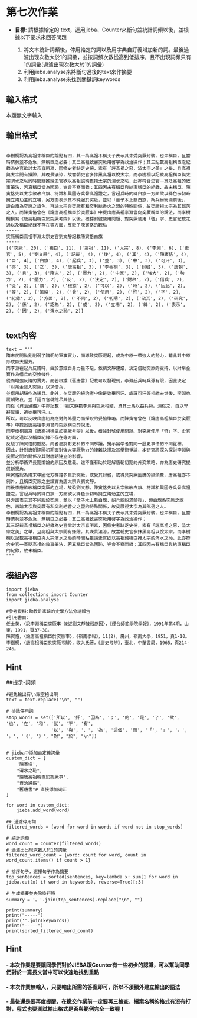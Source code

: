 # 第七次作業

- **目標**: 請根據給定的 text，運用jieba、Counter來斷句並統計詞頻以後，並根據以下要求來回答問題


    1. 將文本統計詞頻後，停用給定的詞以及用字典自訂義增加新的詞。最後過濾出现次數大於1的詞彙，並按詞頻次數從高到低排序，且不出現詞頻只有1的詞彙(過濾出現次數大於1的詞彙)
    2. 利用jieba.analyse來將斷句過後的text來作摘要
    3. 利用jieba.analyse來找到關鍵詞keywords



    

## 輸入格式

本題無文字輸入


## 輸出格式
```

李樹桐認為高祖未稱臣的論點有四，其一為高祖不稱天子表示其未受突厥封號，也未稱臣，且當時情勢並不危急，無稱臣之必要；其二高祖致書突厥用啓字為政治操作；其三記載高祖稱臣之紀錄為史官欲討太宗喜所寫，因修史者缺乏史德，素有「誣高祖之惡，溢太宗之美」之舉，且高祖與太宗間有嫌隙，其晚景淒涼，故當朝史官多抹黑高祖以悅太宗，而李樹桐以記載高祖稱臣與太宗渭水之恥的時間點推論史官欲以高祖誠稱臣掩太宗的渭水之恥，此亦符合史官一貫貶高祖的敘事筆法，若真稱臣當為國恥，豈會不察而錄；其四因未有稱臣與結束稱臣的紀錄，故未稱臣。陳寅恪先以太宗欲改白旗、符讖和興國寺兵脅高祖證之，言起兵時的絳白旗一方面欲以絳色示初時擁立隋幼主的立場，另方面表示其不純服於突厥，並以「童子木上懸白旗，胡兵紛紛滿前後」，證白旗為突厥之旗色，再論太宗與突厥有和突利結香火之盟的特殊關係，故突厥視太宗為其部落之人。而陳寅恪曾在《論唐高祖稱臣於突厥事》中提出唐高祖李淵曾向突厥稱臣的說法，而李樹桐撰寫《唐高祖稱臣於突厥考辯》以後，根據封號使用問題、對突厥使用「啓」字、史官紀載之過以及稱臣紀錄不存在等方面，反駁了陳寅恪的觀點
-----
突厥稱臣高祖李淵太宗史官劉文靜記載陳寅恪白旗
-----
[('突厥', 20), ('稱臣', 11), ('高祖', 11), ('太宗', 8), ('李淵', 6), ('史官', 5), ('劉文靜', 4), ('記載', 4), ('後', 4), ('其', 4), ('陳寅恪', 4), ('臣', 4), ('白旗', 4), ('起兵', 3), ('並', 3), ('中', 3), ('可汗', 3), ('亦', 3), ('之', 3), ('唐高祖', 3), ('李樹桐', 3), ('封號', 3), ('唐朝', 3), ('且', 3), ('隋末', 2), ('實力', 2), ('中原', 2), ('強大', 2), ('勢力', 2), ('壓力', 2), ('反', 2), ('決定', 2), ('財帛', 2), ('借兵', 2), ('從', 2), ('隋', 2), ('根據', 2), ('可以', 2), ('時', 2), ('因此', 2), ('等', 2), ('策略', 2), ('曾', 2), ('使用', 2), ('啓', 2), ('字', 2), ('紀錄', 2), ('方面', 2), ('不同', 2), ('初期', 2), ('及其', 2), ('研究', 2), ('係', 2), ('認為', 2), ('或', 2), ('立場', 2), ('絳', 2), ('表示', 2), ('因', 2), ('渭水之恥', 2)]


```
## text內容
```
text = """
隋末民間動亂削弱了隋朝的軍事實力，而導致突厥崛起，成為中原一帶強大的勢力，藉此對中原形成巨大壓力。
而李淵在起兵反隋時，由於意識自身力量不足，依劉文靜建議，決定借助突厥的支持，以財帛金寶作為借兵的交換條件，
從而增強反隋的實力。而若根據《舊唐書》記載可以發現到，李淵起兵時兵源有限，因此決定「財帛金寶入突厥」以求借兵，
並借用胡騎作為援兵。此外，在突厥的統治者中像是始畢可汗、處羅可汗等相繼去世後，李淵也罷朝致哀，並「詔百官就館吊其使」。
而從《資治通鑑》中亦記載：「劉文靜勸李淵與突厥相結，資其士馬以益兵勢。淵從之，自以卑辭厚禮，遺始畢可汗。」。
所以，可以反映出唐初為應對內外壓力而採取的妥協策略。而陳寅恪曾在《論唐高祖稱臣於突厥事》中提出唐高祖李淵曾向突厥稱臣的說法，
而李樹桐撰寫《唐高祖稱臣於突厥考辯》以後，根據封號使用問題、對突厥使用「啓」字、史官紀載之過以及稱臣紀錄不存在等方面，
反駁了陳寅恪的觀點。兩者基於對史料的不同解讀，揭示出學者對同一歷史事件的不同詮釋。
因此，針對唐朝建國初期面對強大突厥勢力的複雜抉擇及其學術爭論，本研究將深入探討李淵與突厥之間的關係及其對唐朝建立的影響，
並分析學術界長期辯論的原因及意義。這不僅有助於理解唐朝初期的外交策略，亦為唐史研究提供新視角。
陳寅恪認為隋末中國北方群雄多臣於突厥，或受其封號，或得具突厥圖騰的狼頭纛，唐高祖亦不例外，且稱臣突厥之主謀實為唐太宗與劉文靜，
而後李唐欲改稱臣突厥的立場，故殺劉文靜。陳寅恪先以太宗欲改白旗、符讖和興國寺兵脅高祖證之，言起兵時的絳白旗一方面欲以絳色示初時擁立隋幼主的立場，
另方面表示其不純服於突厥，並以「童子木上懸白旗，胡兵紛紛滿前後」，證白旗為突厥之旗色，再論太宗與突厥有和突利結香火之盟的特殊關係，故突厥視太宗為其部落之人。
李樹桐認為高祖未稱臣的論點有四，其一為高祖不稱天子表示其未受突厥封號，也未稱臣，且當時情勢並不危急，無稱臣之必要；其二高祖致書突厥用啓字為政治操作；
其三記載高祖稱臣之紀錄為史官欲討太宗喜所寫，因修史者缺乏史德，素有「誣高祖之惡，溢太宗之美」之舉，且高祖與太宗間有嫌隙，其晚景淒涼，故當朝史官多抹黑高祖以悅太宗，而李樹桐以記載高祖稱臣與太宗渭水之恥的時間點推論史官欲以高祖誠稱臣掩太宗的渭水之恥，此亦符合史官一貫貶高祖的敘事筆法，若真稱臣當為國恥，豈會不察而錄；其四因未有稱臣與結束稱臣的紀錄，故未稱臣。
"""
```
## 模組內容
```
import jieba
from collections import Counter
import jieba.analyse
```

```
#參考資料:助教許家瑋的史學方法分組報告
#引用書目:
任士英，〈說李淵稱臣突厥事—兼述劉文靜被殺原因〉，《煙台師範學院學報》，1991年第4期，山東，1991，頁37-38。
陳寅恪，〈論唐高祖稱臣於突厥事〉，《嶺南學報》，11(2)，廣州，嶺南大學，1951，頁1-10。
李樹桐，〈唐高祖稱臣於突厥考辨〉，收入氏著，《唐史考辨》，臺北，中華書局，1965，頁214-246。
```




## Hint


##提示-詞頻

```
#避免輸出有\n跟空格出現
text = text.replace("\n", "")

```

```
# 排除停用詞
stop_words = set(['所以', '好', '因為', '；', '的', '是', '了', '欲', '也', '在', '和', '就', '不', '有',
                 '以', '與', '、', '為', '這個', '而', '「', '」', '，', '。', '《', '》', "對", "於", "\n"])


```

```
# jieba中添加自定義詞彙
custom_dict = [
    '陳寅恪', 
    "渭水之恥",
    "論唐高祖稱臣於突厥事",
    "資治通鑑",
    "舊唐書"# 直接添加词汇
]

for word in custom_dict:
    jieba.add_word(word)
```


```
## 過濾停用詞
filtered_words = [word for word in words if word not in stop_words]

# 統計詞頻
word_count = Counter(filtered_words)
# 過濾出出现次數大於1的詞彙
filtered_word_count = {word: count for word, count in word_count.items() if count > 1}
```


```
# 排序句子，選擇句子作為摘要
top_sentences = sorted(sentences, key=lambda x: sum(1 for word in jieba.cut(x) if word in keywords), reverse=True)[:3]

# 生成摘要並去除換行符
summary = '。'.join(top_sentences).replace("\n", "")
```

```
print(summary)
print("-----")
print(''.join(keywords))
print("-----")
print(sorted_filtered_word_count)
```

## Hint

#### - 本次作業是要讓同學們對於JIEBA跟Counter有一些初步的認識，可以幫助同學們對於一篇長文當中可以快速地找到重點

#### - 本次作業無輸入，只要輸出所需的答案即可，所以不須額外建立輸出的語法

#### - 最後還是要再度提醒，在繳交作業前一定要再三檢查，檔案名稱的格式有沒有打對，程式也要測試輸出格式是否與範例完全一致喔！

















